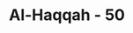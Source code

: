 ---
title: "Al-Haqqah - 50"
no: 50
arabic_no: ٥٠
ayah: وَاِنَّهٗ لَحَسْرَةٌ عَلَى الْكٰفِرِيْنَۚ
translation: "Dan sungguh, (Al-Qur'an) itu akan menimbulkan penyesalan bagi orang-orang kafir (di akhirat)."
tafsir: "Dalam ayat ini dijelaskan bahwa Al-Qur'an menimbulkan kekecewaan bagi orang kafir, baik selama hidup di dunia maupun di akhirat. Di dunia mereka kecewa karena pengaruh agama Islam bertambah kuat sehingga pengaruh kepercayaan syirik makin berkurang, bahkan akhirnya hilang seluruhnya tanpa bekas sedikit pun. Al-Qur'an menyatakan kebatilan kepercayaan mereka, seperti menyembah patung yang tidak dapat menimbulkan mudarat dan manfaat.\n\nDi akhirat nanti setelah mengalami azab yang dahsyat, mereka menyesal kenapa tidak mengikuti seruan Nabi Muhammad, seperti yang dilakukan orang-orang yang beriman. Akan tetapi, penyesalan mereka itu tidak ada gunanya lagi karena pintu tobat telah tertutup."
---